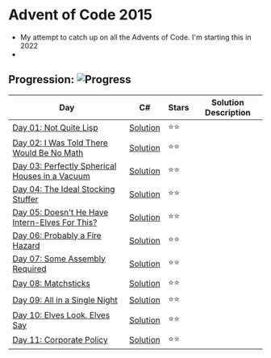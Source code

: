 # Advent of Code 2015
- My attempt to catch up on all the Advents of Code. I'm starting this in 2022 
- 

## Progression:  ![Progress](https://progress-bar.dev/11/?scale=25&title=projects&width=240&suffix=/25)


| Day                                                          | C#                            | Stars |  Solution Description |
| ------------------------------------------------------------ | ----------------------------- | ----- | -------------------- |
| [Day 01:  Not Quite Lisp](https://adventofcode.com/2015/day/1) | [Solution](./Day01/Program.c) | :star::star: |
| [Day 02:  I Was Told There Would Be No Math](https://adventofcode.com/2015/day/2) | [Solution](./Day02/Program.c) | :star::star: |
| [Day 03:  Perfectly Spherical Houses in a Vacuum](https://adventofcode.com/2015/day/3) | [Solution](./Day03/Program.c) | :star::star: |
| [Day 04:  The Ideal Stocking Stuffer](https://adventofcode.com/2015/day/4) | [Solution](./Day04/Program.c) | :star::star: |
| [Day 05:  Doesn&apos;t He Have Intern-Elves For This?](https://adventofcode.com/2015/day/5) | [Solution](./Day05/Program.c) | :star::star: |
| [Day 06:  Probably a Fire Hazard](https://adventofcode.com/2015/day/6) | [Solution](./Day06/Program.c) | :star::star: |
| [Day 07:  Some Assembly Required](https://adventofcode.com/2015/day/7) | [Solution](./Day07/Program.c) | :star::star: |
| [Day 08:  Matchsticks](https://adventofcode.com/2015/day/8) | [Solution](./Day08/Program.c) | :star::star: |
| [Day 09:  All in a Single Night](https://adventofcode.com/2015/day/9) | [Solution](./Day09/Program.c) | :star::star: |
| [Day 10:  Elves Look, Elves Say](https://adventofcode.com/2015/day/10) | [Solution](./Day10/Program.c) | :star::star: |
| [Day 11:  Corporate Policy](https://adventofcode.com/2015/day/11) | [Solution](./Day11/Program.c) | :star::star: |
